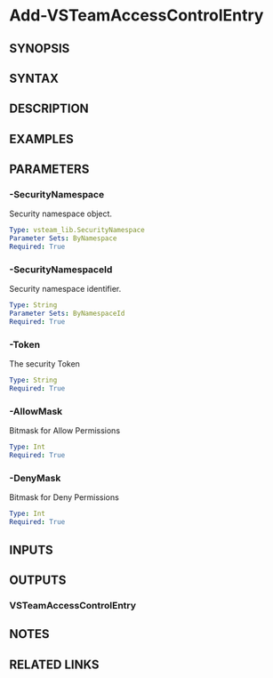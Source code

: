 <!-- #include "./common/header.md" -->

# Add-VSTeamAccessControlEntry

## SYNOPSIS

<!-- #include "./synopsis/Add-VSTeamAccessControlEntry.md" -->

## SYNTAX

## DESCRIPTION

<!-- #include "./synopsis/Add-VSTeamAccessControlEntry.md" -->

## EXAMPLES

## PARAMETERS

<!-- #include "./params/projectName.md" -->

<!-- #include "./params/SecurityNamespaceName.md" -->

### -SecurityNamespace

Security namespace object.

```yaml
Type: vsteam_lib.SecurityNamespace
Parameter Sets: ByNamespace
Required: True
```

### -SecurityNamespaceId

Security namespace identifier.

```yaml
Type: String
Parameter Sets: ByNamespaceId
Required: True
```

### -Token

The security Token

```yaml
Type: String
Required: True
```

### -AllowMask

Bitmask for Allow Permissions

```yaml
Type: Int
Required: True
```

### -DenyMask

Bitmask for Deny Permissions

```yaml
Type: Int
Required: True
```

## INPUTS

## OUTPUTS

### VSTeamAccessControlEntry

## NOTES

<!-- #include "./common/prerequisites.md" -->

## RELATED LINKS

<!-- #include "./common/related.md" -->
